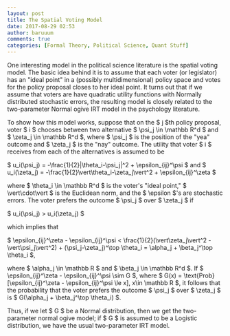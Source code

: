 ```yaml
---
layout: post
title: The Spatial Voting Model
date: 2017-08-29 02:53
author: baruuum
comments: true
categories: [Formal Theory, Political Science, Quant Stuff]
---
```

One interesting model in the political science literature is the spatial voting model. The basic idea behind it is to assume that each voter (or legislator) has an "ideal point" in a (possibly multidimensional) policy space and votes for the policy proposal closes to her ideal point. It turns out that if we assume that voters are have quadratic utility functions with Normally distributed stochastic errors, the resulting model is closely related to the two-parameter Normal ogive IRT model in the psychology literature.

To show how this model works, suppose that on the $ j $th policy proposal, voter $ i $ chooses between two alternative $ \psi_j \in \mathbb R^d $ and $ \zeta_j \in \mathbb R^d $, where $ \psi_j $ is the position of the "yea" outcome and $ \zeta_j $ is the "nay" outcome. The utility that voter $ i $ receives from each of the alternatives is assumed to be

$ u_i(\psi_j) = -\frac{1}{2}\|\theta_i-\psi_j\|^2 + \epsilon_{ij}^\psi  $ and $ u_i(\zeta_j) = -\frac{1}{2}\vert\theta_i-\zeta_j\vert^2 + \epsilon_{ij}^\zeta $

where $ \theta_i \in \mathbb R^d $ is the voter's "ideal point," $ \vert\cdot\vert $ is the Euclidean norm, and the $ \epsilon $'s are stochastic errors. The voter prefers the outcome $ \psi_j $ over $ \zeta_j $ if

$ u_i(\psi_j) > u_i(\zeta_j) $

which implies that

$ \epsilon_{ij}^\zeta - \epsilon_{ij}^\psi < \frac{1}{2}(\vert\zeta_j\vert^2 - \vert\psi_j\vert^2) + (\psi_j-\zeta_j)^\top \theta_i = \alpha_j + \beta_j^\top \theta_i $,

where $ \alpha_j \in \mathbb R $ and $ \beta_j \in \mathbb R^d $. If $ \epsilon_{ij}^\zeta - \epsilon_{ij}^\psi \sim G $, where $ G(x) = \text{Prob}[\epsilon_{ij}^\zeta - \epsilon_{ij}^\psi \le x], x\in \mathbb R $, it follows that the probability that the voter prefers the outcome $ \psi_j $ over $ \zeta_j $ is $ G(\alpha_j + \beta_j^\top \theta_i) $.

Thus, if we let $ G $ be a Normal distribution, then we get the two-parameter normal ogive model; if $ G $ is assumed to be a Logistic distribution, we have the usual two-parameter IRT model. 
